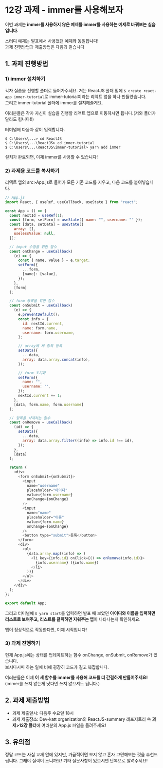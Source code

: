# 12강 과제 - immer를 사용해보자

이번 과제는 **immer를 사용하지 않은 예제를 immer를 사용하는 예제로 바꿔보는 실습입니다.**

스터디 예제는 발표에서 사용했던 예제와 동일합니다!  
과제 진행방법과 제출방법은 다음과 같습니다

## 1. 과제 진행방법

### 1) immer 설치하기

각자 실습을 진행할 폴더로 들어가주세요.
저는 ReactJS 폴더 밑에 `$ create react-app immer-tutorial`로 immer-tutorial이라는 리액트 앱을 하나 만들었습니다.  
그리고 immer-tutorial 폴더에 immer를 설치해줄게요.

여러분들은 각자 자신이 실습을 진행할 리액트 앱으로 이동하시면 됩니다.(저와 폴더가 달라도 됩니다!!)

터미널에 다음과 같이 입력합니다.

```
$ C:\Users\...> cd ReactJS
$ C:\Users\...\ReactJS> cd immer-tutorial
$ C:\Users\...\ReactJS\immer-tutorial> yarn add immer
```

설치가 완료되면, 이제 immer를 사용할 수 있습니다!

### 2) 과제용 코드를 복사하기

리액트 앱의 src>App.js로 들어가 모든 기존 코드를 지우고, 다음 코드를 붙여넣습니다.

```js
// App.js
import React, { useRef, useCallback, useState } from "react";

const App = () => {
  const nextId = useRef(1);
  const [form, setForm] = useState({ name: "", username: "" });
  const [data, setData] = useState({
    array: [],
    uselessValue: null,
  });

  // input 수정을 위한 함수
  const onChange = useCallback(
    (e) => {
      const { name, value } = e.target;
      setForm({
        ...form,
        [name]: [value],
      });
    },
    [form]
  );

  // form 등록을 위한 함수
  const onSubmit = useCallback(
    (e) => {
      e.preventDefault();
      const info = {
        id: nextId.current,
        name: form.name,
        username: form.username,
      };

      // array에 새 항목 등록
      setData({
        ...data,
        array: data.array.concat(info),
      });

      // form 초기화
      setForm({
        name: "",
        username: "",
      });
      nextId.current += 1;
    },
    [data, form.name, form.username]
  );

  // 항목을 삭제하는 함수
  const onRemove = useCallback(
    (id) => {
      setData({
        ...data,
        array: data.array.filter((info) => info.id !== id),
      });
    },
    [data]
  );

  return (
    <div>
      <form onSubmit={onSubmit}>
        <input
          name="username"
          placeholder="아이디"
          value={form.username}
          onChange={onChange}
        />
        <input
          name="name"
          placeholder="이름"
          value={form.name}
          onChange={onChange}
        />
        <button type="submit">등록</button>
      </form>
      <div>
        <ul>
          {data.array.map((info) => (
            <li key={info.id} onClick={() => onRemove(info.id)}>
              {info.username} ({info.name})
            </li>
          ))}
        </ul>
      </div>
    </div>
  );
};

export default App;
```

그리고 터미널에 `$ yarn start`를 입력하면 발표 때 보았던 **아이디와 이름을 입력하면 리스트로 보여주고, 리스트를 클릭하면 지워주는 앱**이 나타나는지 확인하세요.

앱이 정상적으로 작동한다면, 이제 시작입니다!

### 3) 과제 진행하기

현재 App.js에는 상태를 업데이트하는 함수 onChange, onSubmit, onRemove가 있습니다.  
보시다시피 하는 일에 비해 굉장히 코드가 길고 복잡합니다.

여러분들은 이제 **이 세 함수를 immer를 사용해 코드를 더 간결하게 만들어주세요!**  
(immer를 쓰지 않는게 낫다면 쓰지 않으셔도 됩니다.)

## 2. 과제 제출방법

- 과제 제출일시: 다음주 수요일 18시
- 과제 제출장소: Dev-katt organization의 ReactJS-summary 레포지토리 속 **과제>12강 폴더**에 여러분의 App.js 파일을 올려주세요!

## 3. 유의점

정답 코드는 사실 교재 안에 있지만, 가급적이면 보지 않고 혼자 고민해보는 것을 추천드립니다. 그래야 실력이 느니까요!
기타 질문사항이 있으시면 단톡으로 알려주세요!
